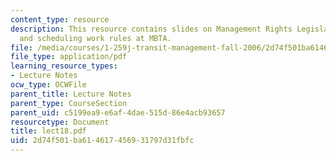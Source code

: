 ```yaml
---
content_type: resource
description: This resource contains slides on Management Rights Legislation (MBTA),
  and scheduling work rules at MBTA.
file: /media/courses/1-259j-transit-management-fall-2006/2d74f501ba614617456931797d31fbfc_lect18.pdf
file_type: application/pdf
learning_resource_types:
- Lecture Notes
ocw_type: OCWFile
parent_title: Lecture Notes
parent_type: CourseSection
parent_uid: c5199ea9-e6af-4dae-515d-86e4acb93657
resourcetype: Document
title: lect18.pdf
uid: 2d74f501-ba61-4617-4569-31797d31fbfc
---
```

